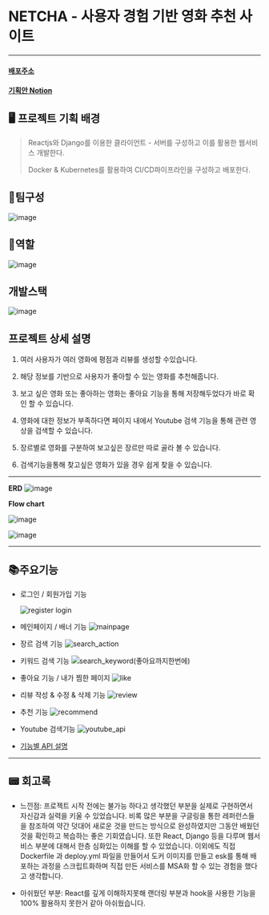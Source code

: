 # NETCHA - 사용자 경험 기반 영화 추천 사이트

---

#### [ 배포주소 ](http://aa45ad59075e14ae2a4538dee06b9869-1628875909.ap-northeast-3.elb.amazonaws.com/)

#### [ 기획안 Notion ](https://ivy-feather-a16.notion.site/NETCHA-7aee2612452f4fabaf02ba541b3e78f8)

## 🖥 프로젝트 기획 배경

> Reactjs와 Django를 이용한 클라이언트 - 서버를 구성하고 이를 활용한 웹서비스 개발한다.
>
> Docker & Kubernetes를 활용하여 CI/CD파이프라인을 구성하고 배포한다.

## 🚀팀구성

![image](https://user-images.githubusercontent.com/98939242/169683773-fd3c0d93-a720-45ce-9956-e004f762dee8.png)

## 🚀역할

![image](https://user-images.githubusercontent.com/98939242/169683793-1c890eeb-42e3-45a0-a180-3a5abe792936.png)

## 개발스택

![image](https://user-images.githubusercontent.com/98939242/169683821-68a4befb-ca54-452b-aa21-cb6e078208a2.png)

## 프로젝트 상세 설명

1.  여러 사용자가 여러 영화에 평점과 리뷰를 생성할 수있습니다.

2.  해당 정보를 기반으로 사용자가 좋아할 수 있는 영화를 추천해줍니다.

3.  보고 싶은 영화 또는 좋아하는 영화는 좋아요 기능을 통해 저장해두었다가 바로 확인 할 수 있습니다.

4.  영화에 대한 정보가 부족하다면 페이지 내에서 Youtube 검색 기능을 통해 관련 영상을 검색할 수 있습니다.

5.  장르별로 영화를 구분하여 보고싶은 장르만 따로 골라 볼 수 있습니다.

6.  검색기능을통해 찾고싶은 영화가 있을 경우 쉽게 찾을 수 있습니다.

---

<B>ERD</B>
![image](https://user-images.githubusercontent.com/98939242/169684192-a5c55c8d-f841-4826-b769-e1c6000cf5d2.png)

<B>Flow chart</B>

![image](https://user-images.githubusercontent.com/98939242/169684225-6b82d81e-4afa-41e2-813e-6dcf6c05da40.png)

![image](https://user-images.githubusercontent.com/98939242/169684239-b4c91396-5372-46d0-a6e2-77640e387fed.png)

---

## 📚주요기능

- 로그인 / 회원가입 기능

  ![register login](https://user-images.githubusercontent.com/98939242/169698476-3de83ab1-50f1-4560-a6c8-faa29905b6ee.gif)
  <br>

- 메인페이지 / 배너 기능
  ![mainpage](https://user-images.githubusercontent.com/98939242/169698428-9f516959-a73b-40e3-999b-28f2558e7178.gif)
  <br>
- 장르 검색 기능
  ![search_action](https://user-images.githubusercontent.com/98939242/169698517-83b59864-8cd9-4b6c-ae28-d659fceb639d.gif)
  <br>
- 키워드 검색 기능
  ![search_keyword(좋아요까지한번에)](https://user-images.githubusercontent.com/98939242/169698526-002e7132-7538-4c64-8b25-0e1a5a433da0.gif)
  <br>
- 좋아요 기능 / 내가 찜한 페이지
  ![like](https://user-images.githubusercontent.com/98939242/169698402-4c17232b-f14a-4353-a0af-511dcbafb36b.gif)
  <br>
- 리뷰 작성 & 수정 & 삭제 기능
  ![review](https://user-images.githubusercontent.com/98939242/169698513-65ef7952-4460-4e90-aad7-99df83e4e037.gif)
  <br>

- 추천 기능
  ![recommend](https://user-images.githubusercontent.com/98939242/169698464-35e668b0-0595-48c8-ad80-7284be2332f3.gif)
  <br>

- Youtube 검색기능
  ![youtube_api](https://user-images.githubusercontent.com/98939242/169698533-8f6694e7-b909-4803-8b0a-d5443ad71533.gif)

* [기능별 API 설명](https://ivy-feather-a16.notion.site/NETCHA-MOVIES-ACCOUNTS-API-back-992e2f31830d4edcaefcce9c5bc53aaf)

---

## 📟 회고록

- 느낀점:
  프로젝트 시작 전에는 불가능 하다고 생각했던 부분을 실제로 구현하면서 자신감과 실력을 키울 수 있었습니다. 비록 많은 부분을 구글링을 통한 레퍼런스들을 참조하여 약간 덧대어 새로운 것을 만드는 방식으로 완성하였지만 그동안 배웠던 것을 확인하고 복습하는 좋은 기회였습니다.
  또한 React, Django 등을 다루며 웹서비스 부분에 대해서 한층 심화있는 이해를 할 수 있었습니다. 이외에도 직접 Dockerfile 과 deploy.yml 파일을 만들어서 도커 이미지를 만들고 esk를 통해 배포하는 과정을 스크립트화하며 직접 만든 서비스를 MSA화 할 수 있는 경험을 했다고 생각합니다.

* 아쉬웠던 부분:
  React를 깊게 이해하지못해 랜더링 부분과 hook을 사용한 기능을 100% 활용하지 못한거 같아 아쉬웠습니다.
